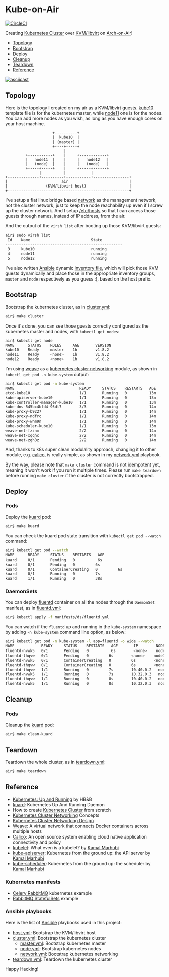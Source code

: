 # Kube-on-Air

[![CircleCI]](https://circleci.com/gh/keinohguchi/workflows/kube-on-air)

[CircleCI]: https://circleci.com/gh/keinohguchi/kube-on-air.svg?style=svg

Creating [Kubernetes Cluster] over [KVM/libvirt] on [Arch-on-Air]!

- [Topology](#topology)
- [Bootstrap](#bootstrap)
- [Deploy](#deploy)
- [Cleanup](#cleanup)
- [Teardown](#teardown)
- [Reference](#reference)

[![asciicast]](https://asciinema.org/a/146661)

[KVM/libvirt]: https://libvirt.org/drvqemu.html
[Arch-on-Air]: https://github.com/keinohguchi/arch-on-air/blob/master/README.md
[asciicast]: https://asciinema.org/a/146661.png

## Topology

Here is the topology I created on my air as a KVM/libvirt guests.
[kube10] template file is for the kubernetes master, while [node11]
one is for the nodes.  You can add more nodes as you wish, as long
as you have enough cores on your host machine.

[kube10]: templates/etc/libvirt/qemu/kube.xml.j2
[node11]: templates/etc/libvirt/qemu/node.xml.j2

```
                     +----------+
                     |  kube10  |
                     | (master) |
                     +----+-----+
                          |
         +-----------+    |     +------------+
         |   node11  |    |     |   node12   |
         |   (node)  |    |     |   (node)   |
         +-----+-----+    |     +-----+------+
               |          |           |
+--------------+----------+-----------+----------------+
|                        air                           |
|                 (KVM/libvirt host)                   |
+------------------------------------------------------+
```

I've setup a flat linux bridge based [network] as the management
network, not the cluster network, just to keep the node reachability
up even if I screw up the cluster network.  And I setup [/etc/hosts]
so that I can access those guests through names, instead of IP address,
from the air.

[network]: files/etc/libvirt/qemu/network/default.xml
[/etc/hosts]: files/etc/hosts

And the output of the `virsh list` after booting up those KVM/libvirt
guests:

```sh
air$ sudo virsh list
 Id    Name                           State
----------------------------------------------------
 3     kube10                         running
 4     node11                         running
 5     node12                         running
```

I've also written [Ansible] dynamic [inventory file],
which will pick those KVM guests dynamically and
place those in the appropriate inventory groups,
`master` and `node` respectively as you guess :),
based on the host prefix.

[Ansible]: https://ansible.com
[inventory file]: inventory.py

## Bootstrap

Bootstrap the kubernetes cluster, as in [cluster.yml]:

```sh
air$ make cluster
```

Once it's done, you can see those guests correctly configured
as the kubernetes master and nodes, with `kubectl get nodes`:

```sh
air$ kubectl get node
NAME      STATUS    ROLES     AGE       VERSION
kube10    Ready     master    1h        v1.8.2
node11    Ready     <none>    1h        v1.8.2
node12    Ready     <none>    1h        v1.8.2
```

I'm using [weave] as a [kubernetes cluster networking] module, as shown in
`kubectl get pod -n kube-system` output:

```sh
air$ kubectl get pod -n kube-system
NAME                             READY     STATUS    RESTARTS   AGE
etcd-kube10                      1/1       Running   0          13m
kube-apiserver-kube10            1/1       Running   0          13m
kube-controller-manager-kube10   1/1       Running   0          13m
kube-dns-545bc4bfd4-95dt7        3/3       Running   0          14m
kube-proxy-b9227                 1/1       Running   0          14m
kube-proxy-ndfrc                 1/1       Running   0          14m
kube-proxy-wnm9n                 1/1       Running   0          14m
kube-scheduler-kube10            1/1       Running   0          13m
weave-net-fzznm                  2/2       Running   0          14m
weave-net-xqqhc                  2/2       Running   0          14m
weave-net-zgh8z                  2/2       Running   0          14m
```

And, thanks to k8s super clean modulality approach, changing it to other
module, e.g. [calico], is really simple, as shown in my [network.yml] playbook.

By the way, please note that `make cluster` command is not idempotent yet,
meaning it won't work if you run it multiple times.  Please run `make teardown`
before running `make cluster` if the cluster is not correctly bootstrapped.

## Deploy

### Pods

Deploy the [kuard] pod:

```sh
air$ make kuard
```

You can check the kuard pod state transition with `kubectl get pod --watch` command:

```sh
air$ kubectl get pod --watch
NAME      READY     STATUS    RESTARTS   AGE
kuard     0/1       Pending   0          6s
kuard     0/1       Pending   0         6s
kuard     0/1       ContainerCreating   0         6s
kuard     0/1       Running   0         7s
kuard     1/1       Running   0         38s
```

### DaemonSets

You can deploy [fluentd] container on all the nodes through the `DaemonSet` manifest, as in [fluentd.yml]:

```sh
air$ kubectl apply -f manifests/ds/fluentd.yml
```

You can watch if the `fluentd` up and running in the `kube-system` namespace
by adding `-n kube-system` command line option, as below:

```sh
air$ kubectl get pod -n kube-system -l app=fluentd -o wide --watch
NAME            READY     STATUS    RESTARTS   AGE       IP        NODE
fluentd-nvwk5   0/1       Pending   0          6s        <none>    node11
fluentd-thqvw   0/1       Pending   0         6s        <none>    node12
fluentd-nvwk5   0/1       ContainerCreating   0         6s        <none>    node11
fluentd-thqvw   0/1       ContainerCreating   0         6s        <none>    node12
fluentd-thqvw   1/1       Running   0         7s        10.40.0.2   node11
fluentd-nvwk5   1/1       Running   0         7s        10.32.0.3   node12
fluentd-thqvw   1/1       Running   0         8s        10.40.0.2   node11
fluentd-nvwk5   1/1       Running   0         8s        10.32.0.3   node12
```

## Cleanup

### Pods

Cleanup the [kuard] pod:

```sh
air$ make clean-kuard
```

## Teardown

Teardown the whole cluster, as in [teardown.yml]:

```sh
air$ make teardown
```

## Reference

- [Kubernetes: Up and Running] by HB&B
- [kuard]: Kubernetes Up And Running Daemon
- How to create [Kubernetes Cluster] from scratch
- [Kubernetes Cluster Networking] Concepts
- [Kubernetes Cluster Networking Design]
- [Weave]: A virtual network that connects Docker containers across multiple hosts
- [Calico]: An open source system enabling cloud native application connectivity and policy
- [kubelet]: What even is a kubelet? by [Kamal Marhubi]
- [kube-apiserver]: Kubernetes from the ground up: the API server by [Kamal Marhubi]
- [kube-scheduler]: Kubernetes from the ground up: the scheduler by [Kamal Marhubi]

[kubernetes: up and running]: http://shop.oreilly.com/product/0636920043874.do
[kubernetes cluster]: https://kubernetes.io/docs/getting-started-guides/scratch/
[kubernetes cluster networking]: https://kubernetes.io/docs/concepts/cluster-administration/networking/
[kubernetes cluster networking design]: https://git.k8s.io/community/contributors/design-proposals/network/networking.md
[kuard]: https://github.com/kubernetes-up-and-running/kuard/blob/master/README.md
[weave]: https://github.com/weaveworks/weave/blob/master/README.md
[calico]: https://github.com/projectcalico/calico/blob/master/README.md
[fluentd]: https://www.fluentd.org/
[Kamal Marhubi]: http://kamalmarhubi.com/
[kubelet]: http://kamalmarhubi.com/blog/2015/08/27/what-even-is-a-kubelet/
[kube-apiserver]: http://kamalmarhubi.com/blog/2015/09/06/kubernetes-from-the-ground-up-the-api-server/
[kube-scheduler]: http://kamalmarhubi.com/blog/2015/11/17/kubernetes-from-the-ground-up-the-scheduler/

### Kubernetes manifests

- [Celery RabbitMQ] kubernetes example
- [RabbitMQ StatefulSets] example

[fluentd.yml]: manifests/ds/fluentd.yml
[celery rabbitmq]: https://github.com/kubernetes/kubernetes/tree/release-1.3/examples/celery-rabbitmq/README.md
[rabbitmq statefulsets]: https://wesmorgan.svbtle.com/rabbitmq-cluster-on-kubernetes-with-statefulsets

### Ansible playbooks

Here is the list of [Ansible] playbooks used in this project:

- [host.yml]: Bootstrap the KVM/libvirt host
- [cluster.yml]: Bootstrap the kubernetes cluster
  - [master.yml]: Bootstrap kubernetes master
  - [node.yml]: Bootstrap kubernetes nodes
  - [network.yml]: Bootstrap kubernetes networking
- [teardown.yml]: Teardown the kubernetes cluster

[host.yml]: host.yml
[guest.yml]: guest.yml
[cluster.yml]: cluster.yml
[master.yml]: master.yml
[node.yml]: node.yml
[network.yml]: network.yml
[teardown.yml]: teardown.yml

Happy Hacking!
